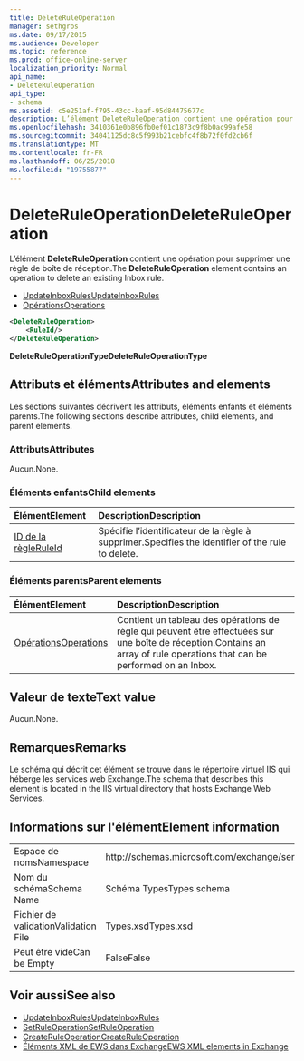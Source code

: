 ```yaml
---
title: DeleteRuleOperation
manager: sethgros
ms.date: 09/17/2015
ms.audience: Developer
ms.topic: reference
ms.prod: office-online-server
localization_priority: Normal
api_name:
- DeleteRuleOperation
api_type:
- schema
ms.assetid: c5e251af-f795-43cc-baaf-95d84475677c
description: L’élément DeleteRuleOperation contient une opération pour supprimer une règle de boîte de réception.
ms.openlocfilehash: 3410361e0b896fb0ef01c1873c9f8b0ac99afe58
ms.sourcegitcommit: 34041125dc8c5f993b21cebfc4f8b72f0fd2cb6f
ms.translationtype: MT
ms.contentlocale: fr-FR
ms.lasthandoff: 06/25/2018
ms.locfileid: "19755877"
---
```

# <a name="deleteruleoperation"></a><span data-ttu-id="04ca5-103">DeleteRuleOperation</span><span class="sxs-lookup"><span data-stu-id="04ca5-103">DeleteRuleOperation</span></span>

<span data-ttu-id="04ca5-104">L’élément **DeleteRuleOperation** contient une opération pour supprimer une règle de boîte de réception.</span><span class="sxs-lookup"><span data-stu-id="04ca5-104">The **DeleteRuleOperation** element contains an operation to delete an existing Inbox rule.</span></span> 
  
- [<span data-ttu-id="04ca5-105">UpdateInboxRules</span><span class="sxs-lookup"><span data-stu-id="04ca5-105">UpdateInboxRules</span></span>](updateinboxrules.md)
- [<span data-ttu-id="04ca5-106">Opérations</span><span class="sxs-lookup"><span data-stu-id="04ca5-106">Operations</span></span>](operations.md)
  
```XML
<DeleteRuleOperation>
    <RuleId/>
</DeleteRuleOperation>
```

 <span data-ttu-id="04ca5-107">**DeleteRuleOperationType**</span><span class="sxs-lookup"><span data-stu-id="04ca5-107">**DeleteRuleOperationType**</span></span>
## <a name="attributes-and-elements"></a><span data-ttu-id="04ca5-108">Attributs et éléments</span><span class="sxs-lookup"><span data-stu-id="04ca5-108">Attributes and elements</span></span>

<span data-ttu-id="04ca5-109">Les sections suivantes décrivent les attributs, éléments enfants et éléments parents.</span><span class="sxs-lookup"><span data-stu-id="04ca5-109">The following sections describe attributes, child elements, and parent elements.</span></span>
  
### <a name="attributes"></a><span data-ttu-id="04ca5-110">Attributs</span><span class="sxs-lookup"><span data-stu-id="04ca5-110">Attributes</span></span>

<span data-ttu-id="04ca5-111">Aucun.</span><span class="sxs-lookup"><span data-stu-id="04ca5-111">None.</span></span>
  
### <a name="child-elements"></a><span data-ttu-id="04ca5-112">Éléments enfants</span><span class="sxs-lookup"><span data-stu-id="04ca5-112">Child elements</span></span>

|<span data-ttu-id="04ca5-113">**Élément**</span><span class="sxs-lookup"><span data-stu-id="04ca5-113">**Element**</span></span>|<span data-ttu-id="04ca5-114">**Description**</span><span class="sxs-lookup"><span data-stu-id="04ca5-114">**Description**</span></span>|
|:-----|:-----|
|[<span data-ttu-id="04ca5-115">ID de la règle</span><span class="sxs-lookup"><span data-stu-id="04ca5-115">RuleId</span></span>](ruleid.md) <br/> |<span data-ttu-id="04ca5-116">Spécifie l’identificateur de la règle à supprimer.</span><span class="sxs-lookup"><span data-stu-id="04ca5-116">Specifies the identifier of the rule to delete.</span></span>  <br/> |
   
### <a name="parent-elements"></a><span data-ttu-id="04ca5-117">Éléments parents</span><span class="sxs-lookup"><span data-stu-id="04ca5-117">Parent elements</span></span>

|<span data-ttu-id="04ca5-118">**Élément**</span><span class="sxs-lookup"><span data-stu-id="04ca5-118">**Element**</span></span>|<span data-ttu-id="04ca5-119">**Description**</span><span class="sxs-lookup"><span data-stu-id="04ca5-119">**Description**</span></span>|
|:-----|:-----|
|[<span data-ttu-id="04ca5-120">Opérations</span><span class="sxs-lookup"><span data-stu-id="04ca5-120">Operations</span></span>](operations.md) <br/> |<span data-ttu-id="04ca5-121">Contient un tableau des opérations de règle qui peuvent être effectuées sur une boîte de réception.</span><span class="sxs-lookup"><span data-stu-id="04ca5-121">Contains an array of rule operations that can be performed on an Inbox.</span></span>  <br/> |
   
## <a name="text-value"></a><span data-ttu-id="04ca5-122">Valeur de texte</span><span class="sxs-lookup"><span data-stu-id="04ca5-122">Text value</span></span>

<span data-ttu-id="04ca5-123">Aucun.</span><span class="sxs-lookup"><span data-stu-id="04ca5-123">None.</span></span>
  
## <a name="remarks"></a><span data-ttu-id="04ca5-124">Remarques</span><span class="sxs-lookup"><span data-stu-id="04ca5-124">Remarks</span></span>

<span data-ttu-id="04ca5-125">Le schéma qui décrit cet élément se trouve dans le répertoire virtuel IIS qui héberge les services web Exchange.</span><span class="sxs-lookup"><span data-stu-id="04ca5-125">The schema that describes this element is located in the IIS virtual directory that hosts Exchange Web Services.</span></span>
  
## <a name="element-information"></a><span data-ttu-id="04ca5-126">Informations sur l'élément</span><span class="sxs-lookup"><span data-stu-id="04ca5-126">Element information</span></span>

|||
|:-----|:-----|
|<span data-ttu-id="04ca5-127">Espace de noms</span><span class="sxs-lookup"><span data-stu-id="04ca5-127">Namespace</span></span>  <br/> |http://schemas.microsoft.com/exchange/services/2006/types  <br/> |
|<span data-ttu-id="04ca5-128">Nom du schéma</span><span class="sxs-lookup"><span data-stu-id="04ca5-128">Schema Name</span></span>  <br/> |<span data-ttu-id="04ca5-129">Schéma Types</span><span class="sxs-lookup"><span data-stu-id="04ca5-129">Types schema</span></span>  <br/> |
|<span data-ttu-id="04ca5-130">Fichier de validation</span><span class="sxs-lookup"><span data-stu-id="04ca5-130">Validation File</span></span>  <br/> |<span data-ttu-id="04ca5-131">Types.xsd</span><span class="sxs-lookup"><span data-stu-id="04ca5-131">Types.xsd</span></span>  <br/> |
|<span data-ttu-id="04ca5-132">Peut être vide</span><span class="sxs-lookup"><span data-stu-id="04ca5-132">Can be Empty</span></span>  <br/> |<span data-ttu-id="04ca5-133">False</span><span class="sxs-lookup"><span data-stu-id="04ca5-133">False</span></span>  <br/> |
   
## <a name="see-also"></a><span data-ttu-id="04ca5-134">Voir aussi</span><span class="sxs-lookup"><span data-stu-id="04ca5-134">See also</span></span>

- [<span data-ttu-id="04ca5-135">UpdateInboxRules</span><span class="sxs-lookup"><span data-stu-id="04ca5-135">UpdateInboxRules</span></span>](updateinboxrules.md) 
- [<span data-ttu-id="04ca5-136">SetRuleOperation</span><span class="sxs-lookup"><span data-stu-id="04ca5-136">SetRuleOperation</span></span>](setruleoperation.md) 
- [<span data-ttu-id="04ca5-137">CreateRuleOperation</span><span class="sxs-lookup"><span data-stu-id="04ca5-137">CreateRuleOperation</span></span>](createruleoperation.md)
- [<span data-ttu-id="04ca5-138">Éléments XML de EWS dans Exchange</span><span class="sxs-lookup"><span data-stu-id="04ca5-138">EWS XML elements in Exchange</span></span>](ews-xml-elements-in-exchange.md)

